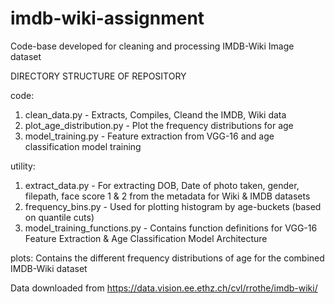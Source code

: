 # imdb-wiki-assignment
Code-base developed for cleaning and processing IMDB-Wiki Image dataset 

DIRECTORY STRUCTURE OF REPOSITORY

code:
1. clean_data.py - Extracts, Compiles, Cleand the IMDB, Wiki data
2. plot_age_distribution.py - Plot the frequency distributions for age
3. model_training.py - Feature extraction from VGG-16 and age classification model training

utility:
1. extract_data.py - For extracting DOB, Date of photo taken, gender, filepath, face score 1 & 2 from the metadata for Wiki & IMDB datasets
2. frequency_bins.py - Used for plotting histogram by age-buckets (based on quantile cuts)
3. model_training_functions.py - Contains function definitions for VGG-16 Feature Extraction & Age Classification Model Architecture

plots: Contains the different frequency distributions of age for the combined IMDB-Wiki dataset

Data downloaded from https://data.vision.ee.ethz.ch/cvl/rrothe/imdb-wiki/
